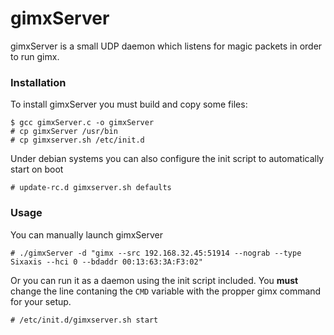 # gimxServer

gimxServer is a small UDP daemon which listens for magic packets in order to run gimx.

### Installation

To install gimxServer you must build and copy some files:
```
$ gcc gimxServer.c -o gimxServer
# cp gimxServer /usr/bin
# cp gimxserver.sh /etc/init.d
```

Under debian systems you can also configure the init script to automatically start on boot
```
# update-rc.d gimxserver.sh defaults
```

### Usage

You can manually launch gimxServer

```
# ./gimxServer -d "gimx --src 192.168.32.45:51914 --nograb --type Sixaxis --hci 0 --bdaddr 00:13:63:3A:F3:02"
```

Or you can run it as a daemon using the init script included.
You **must** change the line contaning the `CMD` variable with the propper gimx command for your setup.

```
# /etc/init.d/gimxserver.sh start
```